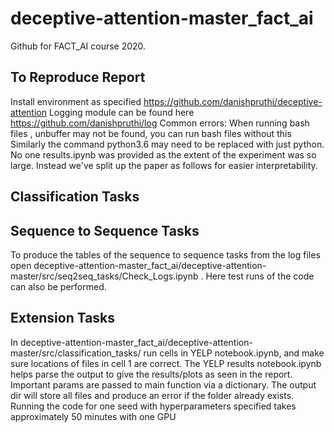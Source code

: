 # deceptive-attention-master_fact_ai

Github for FACT_AI course 2020.

## To Reproduce Report

Install environment as specified https://github.com/danishpruthi/deceptive-attention
Logging module can be found here https://github.com/danishpruthi/log
Common errors:
When running bash files , unbuffer may not be found, you can run bash files without this
Similarly the command python3.6 may need to be replaced with just python.
No one results.ipynb was provided as the extent of the experiment was so large. Instead we've split up the paper as follows for easier interpretability.

## Classification Tasks

## Sequence to Sequence Tasks
To produce the tables of the sequence to sequence tasks from the log files open deceptive-attention-master_fact_ai/deceptive-attention-master/src/seq2seq_tasks/Check_Logs.ipynb . Here test runs of the code can also be performed.

## Extension Tasks
In deceptive-attention-master_fact_ai/deceptive-attention-master/src/classification_tasks/ run cells in YELP notebook.ipynb, and make sure locations of files in cell 1 are correct. The YELP results notebook.ipynb helps parse the output to give the results/plots as seen in the report.
Important params are passed to main function via a dictionary. 
The output dir will store all files and produce an error if the folder already exists.
Running the code for one seed with hyperparameters specified takes approximately 50 minutes with one GPU
